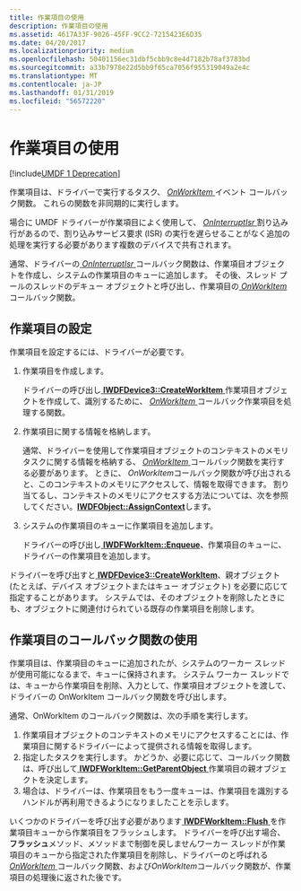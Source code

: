 ```yaml
---
title: 作業項目の使用
description: 作業項目の使用
ms.assetid: 4617A33F-9026-45FF-9CC2-7215423E6D35
ms.date: 04/20/2017
ms.localizationpriority: medium
ms.openlocfilehash: 50401156ec31dbf5cbb9c8e4d7182b78af3783bd
ms.sourcegitcommit: a33b7978e22d5bb9f65ca7056f955319049a2e4c
ms.translationtype: MT
ms.contentlocale: ja-JP
ms.lasthandoff: 01/31/2019
ms.locfileid: "56572220"
---
```

# <a name="using-work-items"></a>作業項目の使用


[!include[UMDF 1 Deprecation](../umdf-1-deprecation.md)]

作業項目は、ドライバーで実行するタスク、 [ *OnWorkItem* ](https://msdn.microsoft.com/library/windows/hardware/hh463909)イベント コールバック関数。 これらの関数を非同期的に実行します。

場合に UMDF ドライバーが作業項目によく使用して、 [ *OnInterruptIsr* ](https://msdn.microsoft.com/library/windows/hardware/hh463902)割り込み行があるので、割り込みサービス要求 (ISR) の実行を遅らせることがなく追加の処理を実行する必要があります複数のデバイスで共有されます。

通常、ドライバーの[ *OnInterruptIsr* ](https://msdn.microsoft.com/library/windows/hardware/hh463902)コールバック関数は、作業項目オブジェクトを作成し、システムの作業項目のキューに追加します。 その後、スレッド プールのスレッドのデキュー オブジェクトと呼び出し、作業項目の[ *OnWorkItem* ](https://msdn.microsoft.com/library/windows/hardware/hh463909)コールバック関数。

## <a name="setting-up-a-work-item"></a>作業項目の設定


作業項目を設定するには、ドライバーが必要です。

1.  作業項目を作成します。

    ドライバーの呼び出し[ **IWDFDevice3::CreateWorkItem** ](https://msdn.microsoft.com/library/windows/hardware/hh451213)作業項目オブジェクトを作成して、識別するために、 [ *OnWorkItem* ](https://msdn.microsoft.com/library/windows/hardware/hh463909)コールバック作業項目を処理する関数。

2.  作業項目に関する情報を格納します。

    通常、ドライバーを使用して作業項目オブジェクトのコンテキストのメモリ タスクに関する情報を格納する、 [ *OnWorkItem* ](https://msdn.microsoft.com/library/windows/hardware/hh463909)コールバック関数を実行する必要があります。 ときに、 *OnWorkItem*コールバック関数が呼び出されると、このコンテキストのメモリにアクセスして、情報を取得できます。 割り当てるし、コンテキストのメモリにアクセスする方法については、次を参照してください。[**IWDFObject::AssignContext**](https://msdn.microsoft.com/library/windows/hardware/ff560208)します。

3.  システムの作業項目のキューに作業項目を追加します。

    ドライバーの呼び出し[ **IWDFWorkItem::Enqueue**](https://msdn.microsoft.com/library/windows/hardware/hh463883)、作業項目のキューに、ドライバーの作業項目を追加します。

ドライバーを呼び出すと[ **IWDFDevice3::CreateWorkItem**](https://msdn.microsoft.com/library/windows/hardware/hh451213)、親オブジェクト (たとえば、デバイス オブジェクトまたはキュー オブジェクト) を必要に応じて指定することがあります。 システムでは、そのオブジェクトを削除したときにも、オブジェクトに関連付けられている既存の作業項目を削除します。

## <a name="using-the-workitem-callback-function"></a>作業項目のコールバック関数の使用


作業項目は、作業項目のキューに追加されたが、システムのワーカー スレッドが使用可能になるまで、キューに保持されます。 システム ワーカー スレッドでは、キューから作業項目を削除、入力として、作業項目オブジェクトを渡して、ドライバーの OnWorkItem コールバック関数を呼び出します。

通常、OnWorkItem のコールバック関数は、次の手順を実行します。

1.  作業項目オブジェクトのコンテキストのメモリにアクセスすることには、作業項目に関するドライバーによって提供される情報を取得します。
2.  指定したタスクを実行します。 かどうか、必要に応じて、コールバック関数は、呼び出して[ **IWDFWorkItem::GetParentObject** ](https://msdn.microsoft.com/library/windows/hardware/hh463891)作業項目の親オブジェクトを決定します。
3.  場合は、ドライバーは、作業項目をもう一度キューは、作業項目を識別するハンドルが再利用できるようになりましたことを示します。

いくつかのドライバーを呼び出す必要があります[ **IWDFWorkItem::Flush** ](https://msdn.microsoft.com/library/windows/hardware/hh463886)を作業項目キューから作業項目をフラッシュします。 ドライバーを呼び出す場合、**フラッシュ**メソッド、メソッドまで制御を戻しませんワーカー スレッドが作業項目のキューから指定された作業項目を削除し、ドライバーのと呼ばれる[ *OnWorkItem* ](https://msdn.microsoft.com/library/windows/hardware/hh463909)コールバック関数、および*OnWorkItem*コールバック関数が、作業項目の処理後に返された後です。

 

 





